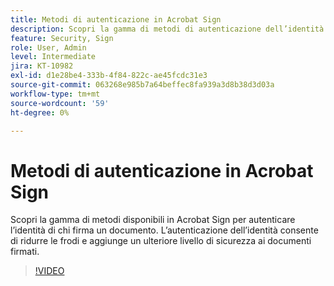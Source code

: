 ```yaml
---
title: Metodi di autenticazione in Acrobat Sign
description: Scopri la gamma di metodi di autenticazione dell’identità disponibili in Acrobat Sign
feature: Security, Sign
role: User, Admin
level: Intermediate
jira: KT-10982
exl-id: d1e28be4-333b-4f84-822c-ae45fcdc31e3
source-git-commit: 063268e985b7a64beffec8fa939a3d8b38d3d03a
workflow-type: tm+mt
source-wordcount: '59'
ht-degree: 0%

---
```


# Metodi di autenticazione in Acrobat Sign

Scopri la gamma di metodi disponibili in Acrobat Sign per autenticare l’identità di chi firma un documento. L’autenticazione dell’identità consente di ridurre le frodi e aggiunge un ulteriore livello di sicurezza ai documenti firmati.

>[!VIDEO](https://video.tv.adobe.com/v/3419287?quality=12&learn=on&hidetitle=true)
